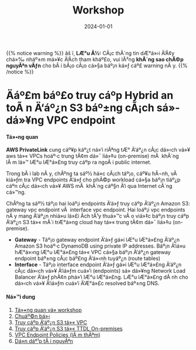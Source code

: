﻿---
title: "Workshop"
date: "2024-01-01"
weight: 5
chapter: false
pre: " <b> 5. </b> "
---

{{% notice warning %}}
âš ï¸ **LÆ°u Ã½:** CÃ¡c thÃ´ng tin dÆ°á»›i Ä‘Ã¢y chá»‰ nháº±m má»¥c Ä‘Ã­ch tham kháº£o, vui lÃ²ng **khÃ´ng sao chÃ©p nguyÃªn vÄƒn** cho bÃ i bÃ¡o cÃ¡o cá»§a báº¡n ká»ƒ cáº£ warning nÃ y.
{{% /notice %}}


# Äáº£m báº£o truy cáº­p Hybrid an toÃ n Ä‘áº¿n S3 báº±ng cÃ¡ch sá»­ dá»¥ng VPC endpoint

#### Tá»•ng quan

**AWS PrivateLink** cung cáº¥p káº¿t ná»‘i riÃªng tÆ° Ä‘áº¿n cÃ¡c dá»‹ch vá»¥ aws tá»« VPCs hoáº·c trung tÃ¢m dá»¯ liá»‡u (on-premise) mÃ  khÃ´ng lÃ m lá»™ lÆ°u lÆ°á»£ng truy cáº­p ra ngoÃ i public internet.

Trong bÃ i lab nÃ y, chÃºng ta sáº½ há»c cÃ¡ch táº¡o, cáº¥u hÃ¬nh, vÃ  kiá»ƒm tra VPC endpoints Ä‘á»ƒ cho phÃ©p workload cá»§a báº¡n tiáº¿p cáº­n cÃ¡c dá»‹ch vá»¥ AWS mÃ  khÃ´ng cáº§n Ä‘i qua Internet cÃ´ng cá»™ng.

ChÃºng ta sáº½ táº¡o hai loáº¡i endpoints Ä‘á»ƒ truy cáº­p Ä‘áº¿n Amazon S3: gateway vpc endpoint vÃ  interface vpc endpoint. Hai loáº¡i vpc endpoints nÃ y mang Ä‘áº¿n nhiá»u lá»£i Ã­ch tÃ¹y thuá»™c vÃ o viá»‡c báº¡n truy cáº­p Ä‘áº¿n S3 tá»« mÃ´i trÆ°á»ng cloud hay tá»« trung tÃ¢m dá»¯ liá»‡u (on-premise).
+ **Gateway** - Táº¡o gateway endpoint Ä‘á»ƒ gá»­i lÆ°u lÆ°á»£ng Ä‘áº¿n Amazon S3 hoáº·c DynamoDB using private IP addresses. Báº¡n Ä‘iá»u hÆ°á»›ng lÆ°u lÆ°á»£ng tá»« VPC cá»§a báº¡n Ä‘áº¿n gateway endpoint báº±ng cÃ¡c báº£ng Ä‘á»‹nh tuyáº¿n (route tables)
+ **Interface** - Táº¡o interface endpoint Ä‘á»ƒ gá»­i lÆ°u lÆ°á»£ng Ä‘áº¿n cÃ¡c dá»‹ch vá»¥ Ä‘iá»ƒm cuá»‘i (endpoints) sá»­ dá»¥ng Network Load Balancer Ä‘á»ƒ phÃ¢n phá»‘i lÆ°u lÆ°á»£ng. LÆ°u lÆ°á»£ng dÃ nh cho dá»‹ch vá»¥ Ä‘iá»ƒm cuá»‘i Ä‘Æ°á»£c resolved báº±ng DNS.

#### Ná»™i dung

1. [Tá»•ng quan vá» workshop](5.1-Workshop-overview/)
2. [Chuáº©n bá»‹](5.2-Prerequiste/)
3. [Truy cáº­p Ä‘áº¿n S3 tá»« VPC](5.3-S3-vpc/)
4. [Truy cáº­p Ä‘áº¿n S3 tá»« TTDL On-premises](5.4-S3-onprem/)
5. [VPC Endpoint Policies (lÃ m thÃªm)](5.5-Policy/)
6. [Dá»n dáº¹p tÃ i nguyÃªn](5.6-Cleanup/)

